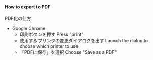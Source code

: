 #### How to export to PDF
PDF化の仕方

* Google Chrome
    * 印刷ボタンを押す Press "print"
    * 使用するプリンタの変更ダイアログを出す Launch the dialog to choose which printer to use
    * 「PDFに保存」を選択 Choose "Save as a PDF"

